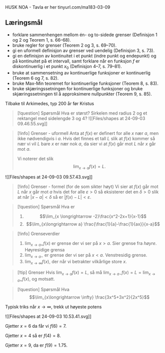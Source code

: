 HUSK NOA - Tavla er her tinyurl.com/ma183-03-09
## Læringsmål

- forklare sammenhengen mellom én- og to-sidede grenser (Definisjon 1 og 2 og Teorem 1, s. 66–68).
- bruke regler for grenser (Teorem 2 og 3, s. 69–70).
- gi en uformell definisjon av grenser ved uendelig (Definisjon 3, s. 73).
- gi en definisjon av kontinuitet i et punkt (indre punkt og endepunkt) og på kontinuitet på et intervall, samt forklare når en funksjon $f$ er diskontinuerlig i et punkt $x_0$ (Definisjon 4–7, s. 79–81).
- bruke at sammensetning av kontinuerlige funksjoner er kontinuerlig (Teorem 6 og 7, s. 82).
- bruke Max-Min teoremet for kontinuerlige funksjoner (Teorem 8, s. 83).
- bruke skjæringssetningen for kontinuerlige funksjoner og bruke skjæringssetningen til å approksimere nullpunkter (Teorem 9, s. 85).


Tilbake til Arkimedes, typ 200 år før Kristus

> [!question] Spørsmål 
> Hva er størst? Sirkelen med radius 2 og et rektangel med sidelengde $3$ og $4$?
![[Files/shapes at 24-09-03 09.46.55.svg]]


> [!info] Grenser - uformell
> Anta at $f(x)$ er definert for alle $x$ nær $a$, men ikke nødvendigvis i $a$.
> Hvis det finnes et tall $L$ slik at $f(x)$ kommer så nær vi vil $L$ bare $x$ er nær nok $a$, da sier vi at $f(x)$ går mot $L$ når $x$ går mot $a$. 
>  
>Vi noterer det slik
> $$\lim_{x \longrightarrow  a} f(x) = L.$$

![[Files/shapes at 24-09-03 09.57.43.svg]]
> [!info] Grenser - formel (for de som sikter høyt)
> Vi sier at $f(x)$ går mot $L$ når $x$ går mot $a$ hvis det for alle $\varepsilon>0$ så eksisterer det en $\delta>0$ slik at når $|x-a|<\delta$ så er $|f(x) -L| < \varepsilon$.  


> [!question] Spørsmål 
> Hva er
> 1. $$\lim_{x \longrightarrow   -2}\frac{x^2-2x+1}{x-1}$$
> 2. $$\lim_{x\longrightarrow  a} \frac{\frac{1}{a}-\frac{1}{ax}}{x-a}$$



> [!info] Grenseverdier
> 1. $\lim_{x\longrightarrow a+}f(x)$ er grense der vi ser på $x>a$. Sier grense fra *høyre*. Høyresidige grensa
> 2. $\lim_{x\longrightarrow  a-}$ er grense der vi ser på $x<a$. Venstresidig grense. 
> 3. $\lim_{x\longrightarrow \infty}f(x)$, der når vi betrakter vilkårlige store $x$. 


> [!tip] Grenser
> Hvis $\lim_{x\longrightarrow a} f(x) = L$, så må $\lim_{x\longrightarrow a-}f(x) = L = \lim_{x\longrightarrow a+}f(x)$, og motsatt. 


> [!question] Spørsmål 
> Hva
> $$\lim_{x\longrightarrow  \infty} \frac{3x^5+3x^2}{2x^5}$$


Typisk triks når $x\longrightarrow  \infty$, trekk ut høyeste potens



![[Files/shapes at 24-09-03 10.53.41.svg]]



Gjetter $x=6$ da får vi $f(6) = 7$. 

Gjetter $x =4$ så er $f(4) = 8$.

Gjetter $x= 9$, da er $f(9) = 1.75$.







































